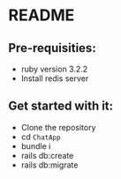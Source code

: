 # README
## Pre-requisities:
- ruby version 3.2.2
- Install redis server
## Get started with it:
  - Clone the repository
  - cd `ChatApp`
  - bundle i
  - rails db:create
  - rails db:migrate  
